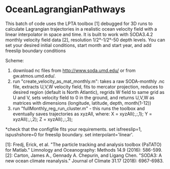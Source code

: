 # OceanLagrangianPathways

This batch of code uses the LPTA toolbox [1] debugged for 3D runs to calculate Lagrangian trajectories in a realistic ocean velocity field with a linear interpolator in space and time.
It is built to work with SODA3.4.2 monthly velocity field data [2], resolution 1/2°-1/2°-50 depth levels.
You can set your desired initial conditions, start month and start year, and add freeslip boundary conditions

Scheme:
1. download nc files from http://www.soda.umd.edu/ or from gw.atmos.umd.edu/.
2. run "create_velocity_as_mat_monthly.m": takes a raw SODA-monthly .nc file, extracts U,V,W velocity field, fits to mercator projection, reduces to desired region (default is North Atlantic), regrids W field to same grid as U and V, sets velocity field to 0 in the ground, and returns U,V,W as matrices with dimensions (longitude, latitude, depth, month(1-12))
3. run "fullMonthly_reg_run_cluster.m" - this runs the toolbox and eventually saves trajectories as xyzAll, where:
X = xyzAll(:,:,1);
Y = xyzAll(:,:,2);
Z = xyzAll(:,:,3);

*check that the configfile fits your requirements. set isfreeslip=1, ispushshore=0 for freeslip boundary. set interpolant='linear'.

[1]: Fredj, Erick, et al. "The particle tracking and analysis toolbox (PaTATO) for Matlab." Limnology and Oceanography: Methods 14.9 (2016): 586-599.
[2]: Carton, James A., Gennady A. Chepurin, and Ligang Chen. "SODA3: A new ocean climate reanalysis." Journal of Climate 31.17 (2018): 6967-6983.
